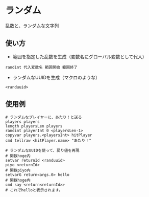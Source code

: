 # ランダム
乱数と、ランダムな文字列
## 使い方
- 範囲を指定した乱数を生成（変数名にグローバル変数として代入）
```
randint 代入変数名 範囲開始 範囲終了
```
- ランダムなUUIDを生成（マクロのような）
```
<randuuid>
```
## 使用例
```
# ランダムなプレイヤーに、あたり！と送る
players players
length playersLen players
randint playerInt 0 <playersLen-1>
copyvar players.<playersInt> hitPlayer
cmd tellraw <hitPlayer.name> "あたり！"

# ランダムなUUIDを使って、戻り値を再現
# 関数hoge内
setvar returnId <randuuid>
piyo <returnId>
# 関数piyo内
setvarG return<args.0> hello
# 関数hoge内
cmd say <return<returnId>>
# これでhelloと表示されます。
```